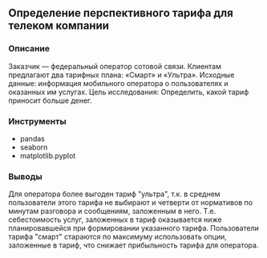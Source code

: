﻿## Определение перспективного тарифа для телеком компании 


### Описание

Заказчик — федеральный оператор сотовой связи. Клиентам предлагают два тарифных плана: «Смарт» и «Ультра». 
Исходные данные: информация мобильного оператора о пользователях и оказанных им услугах.
Цель исследования: Определить, какой тариф приносит больше денег.


### Инструменты

- pandas
- seaborn
- matplotlib.pyplot


### Выводы

Для оператора более выгоден тариф "ультра", т.к. в среднем пользователи этого тарифа не выбирают и четверти от нормативов по минутам разговора и сообщениям, заложенным в него. 
Т.е. себестоимость услуг, заложенных в тариф оказывается ниже планировавшейся при формировании указанного тарифа. 
Пользователи тарифа "смарт" стараются по максимуму использовать опции, заложенные в тариф, что снижает прибыльность тарифа для оператора. 

